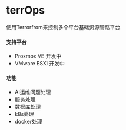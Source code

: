 # terrOps
使用Terrorfrom来控制多个平台基础资源管路平台
#### 支持平台
- Proxmox VE 开发中
- VMware ESXi 开发中
#### 功能
- AI运维问题处理
- 服务处理
- 数据库处理
- k8s处理
- docker处理